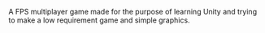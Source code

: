 A FPS multiplayer game made for the purpose of learning Unity and trying to make a low requirement game and simple graphics.